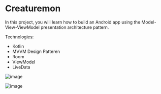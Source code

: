 # Creaturemon
In this project, you will learn how to build an Android app using the Model-View-ViewModel presentation architecture pattern.

Technologies:

- Kotlin
- MVVM Design Patteren
- Room
- ViewModel
- LiveData


![image](https://user-images.githubusercontent.com/92686655/164163016-454195bc-41cb-48c8-924b-a4d458e1a6a3.png)

![image](https://user-images.githubusercontent.com/92686655/164161348-a246932d-9d03-4f05-9d5d-304796ffd921.png)
